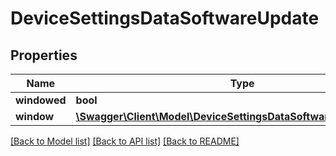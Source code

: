 # DeviceSettingsDataSoftwareUpdate

## Properties
Name | Type | Description | Notes
------------ | ------------- | ------------- | -------------
**windowed** | **bool** |  | [optional] 
**window** | [**\Swagger\Client\Model\DeviceSettingsDataSoftwareUpdateWindow**](DeviceSettingsDataSoftwareUpdateWindow.md) |  | [optional] 

[[Back to Model list]](../README.md#documentation-for-models) [[Back to API list]](../README.md#documentation-for-api-endpoints) [[Back to README]](../README.md)


